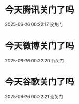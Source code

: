 # 今天腾讯关门了吗

2025-06-26 00:22:17 没关门

# 今天微博关门了吗

2025-06-26 00:22:20 没关门

# 今天谷歌关门了吗

2025-06-26 00:22:21 没关门

